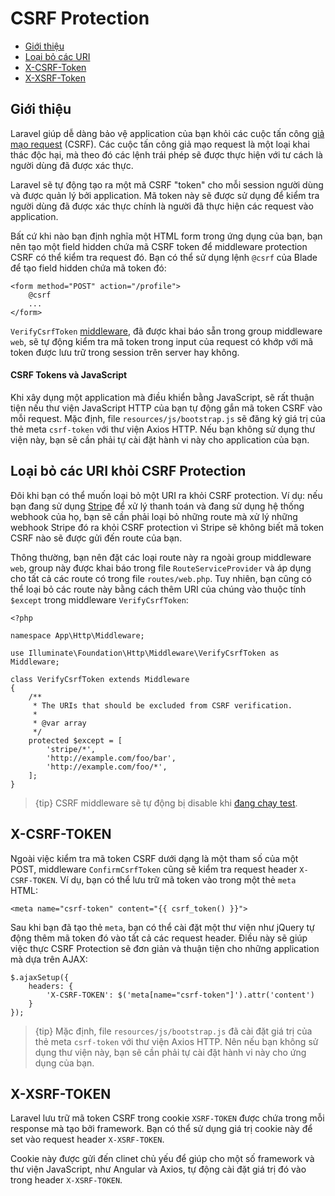 # CSRF Protection

- [Giới thiệu](#csrf-introduction)
- [Loại bỏ các URI](#csrf-excluding-uris)
- [X-CSRF-Token](#csrf-x-csrf-token)
- [X-XSRF-Token](#csrf-x-xsrf-token)

<a name="csrf-introduction"></a>
## Giới thiệu

Laravel giúp dễ dàng bảo vệ application của bạn khỏi các cuộc tấn công [giả mạo request](https://en.wikipedia.org/wiki/Cross-site_request_forgery) (CSRF). Các cuộc tấn công giả mạo request là một loại khai thác độc hại, mà theo đó các lệnh trái phép sẽ được thực hiện với tư cách là người dùng đã được xác thực.

Laravel sẽ tự động tạo ra một mã CSRF "token" cho mỗi session người dùng và được quản lý bởi application. Mã token này sẽ được sử dụng để kiểm tra người dùng đã được xác thực chính là người đã thực hiện các request vào application.

Bất cứ khi nào bạn định nghĩa một HTML form trong ứng dụng của bạn, bạn nên tạo một field hidden chứa mã CSRF token để middleware protection CSRF có thể kiểm tra request đó. Bạn có thể sử dụng lệnh `@csrf` của Blade để tạo field hidden chứa mã token đó:

    <form method="POST" action="/profile">
        @csrf
        ...
    </form>

`VerifyCsrfToken` [middleware](/docs/{{version}}/middleware), đã được khai báo sẵn trong group middleware `web`, sẽ tự động kiểm tra mã token trong input của request có khớp với mã token được lưu trữ trong session trên server hay không.

#### CSRF Tokens và JavaScript

Khi xây dụng một application mà điều khiển bằng JavaScript, sẽ rất thuận tiện nếu thư viện JavaScript HTTP của bạn tự động gắn mã token CSRF vào mỗi request. Mặc định, file `resources/js/bootstrap.js` sẽ đăng ký giá trị của thẻ meta `csrf-token` với thư viện Axios HTTP. Nếu bạn không sử dụng thư viện này, bạn sẽ cần phải tự cài đặt hành vi này cho application của bạn.

<a name="csrf-excluding-uris"></a>
## Loại bỏ các URI khỏi CSRF Protection

Đôi khi bạn có thể muốn loại bỏ một URI ra khỏi CSRF protection. Ví dụ: nếu bạn đang sử dụng [Stripe](https://stripe.com) để xử lý thanh toán và đang sử dụng hệ thống webhook của họ, bạn sẽ cần phải loại bỏ những route mà xử lý những webhook Stripe đó ra khỏi CSRF protection vì Stripe sẽ không biết mã token CSRF nào sẽ được gửi đến route của bạn.

Thông thường, bạn nên đặt các loại route này ra ngoài group middleware `web`, group này được khai báo trong file `RouteServiceProvider` và áp dụng cho tất cả các route có trong file `routes/web.php`. Tuy nhiên, bạn cũng có thể loại bỏ các route này bằng cách thêm URI của chúng vào thuộc tính `$except` trong middleware `VerifyCsrfToken`:

    <?php

    namespace App\Http\Middleware;

    use Illuminate\Foundation\Http\Middleware\VerifyCsrfToken as Middleware;

    class VerifyCsrfToken extends Middleware
    {
        /**
         * The URIs that should be excluded from CSRF verification.
         *
         * @var array
         */
        protected $except = [
            'stripe/*',
            'http://example.com/foo/bar',
            'http://example.com/foo/*',
        ];
    }

> {tip} CSRF middleware sẽ tự động bị disable khi [đang chạy test](/docs/{{version}}/testing).

<a name="csrf-x-csrf-token"></a>
## X-CSRF-TOKEN

Ngoài việc kiểm tra mã token CSRF dưới dạng là một tham số của một POST, middleware `ConfirmCsrfToken` cũng sẽ kiểm tra request header `X-CSRF-TOKEN`. Ví dụ, bạn có thể lưu trữ mã token vào trong một thẻ `meta` HTML:

    <meta name="csrf-token" content="{{ csrf_token() }}">

Sau khi bạn đã tạo thẻ `meta`, bạn có thể cài đặt một thư viện như jQuery tự động thêm mã token đó vào tất cả các request header. Điều này sẽ giúp việc thực CSRF Protection sẽ đơn giản và thuận tiện cho những application mà dựa trên AJAX:

    $.ajaxSetup({
        headers: {
            'X-CSRF-TOKEN': $('meta[name="csrf-token"]').attr('content')
        }
    });

> {tip} Mặc định, file `resources/js/bootstrap.js` đã cài đặt giá trị của thẻ meta `csrf-token` với thư viện Axios HTTP. Nên nếu bạn không sử dụng thư viện này, bạn sẽ cần phải tự cài đặt hành vi này cho ứng dụng của bạn.

<a name="csrf-x-xsrf-token"></a>
## X-XSRF-TOKEN

Laravel lưu trữ mã token CSRF trong cookie `XSRF-TOKEN` được chứa trong mỗi response mà tạo bởi framework. Bạn có thể sử dụng giá trị cookie này để set vào request header `X-XSRF-TOKEN`.

Cookie này được gửi đến clinet chủ yếu để giúp cho một số framework và thư viện JavaScript, như Angular và Axios, tự động cài đặt giá trị đó vào trong header `X-XSRF-TOKEN`.

